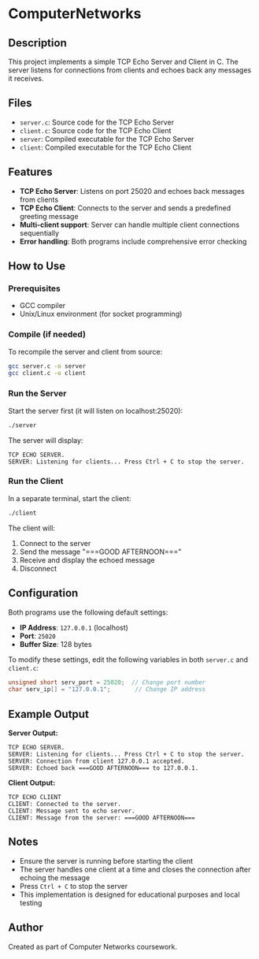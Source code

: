 # ComputerNetworks

## Description

This project implements a simple TCP Echo Server and Client in C. The server listens for connections from clients and echoes back any messages it receives.

## Files

- `server.c`: Source code for the TCP Echo Server
- `client.c`: Source code for the TCP Echo Client
- `server`: Compiled executable for the TCP Echo Server
- `client`: Compiled executable for the TCP Echo Client

## Features

- **TCP Echo Server**: Listens on port 25020 and echoes back messages from clients
- **TCP Echo Client**: Connects to the server and sends a predefined greeting message
- **Multi-client support**: Server can handle multiple client connections sequentially
- **Error handling**: Both programs include comprehensive error checking

## How to Use

### Prerequisites
- GCC compiler
- Unix/Linux environment (for socket programming)

### Compile (if needed)
To recompile the server and client from source:
```bash
gcc server.c -o server
gcc client.c -o client
```

### Run the Server
Start the server first (it will listen on localhost:25020):
```bash
./server
```
The server will display:
```
TCP ECHO SERVER.
SERVER: Listening for clients... Press Ctrl + C to stop the server.
```

### Run the Client
In a separate terminal, start the client:
```bash
./client
```
The client will:
1. Connect to the server
2. Send the message "===GOOD AFTERNOON==="
3. Receive and display the echoed message
4. Disconnect

## Configuration

Both programs use the following default settings:
- **IP Address**: `127.0.0.1` (localhost)
- **Port**: `25020`
- **Buffer Size**: 128 bytes

To modify these settings, edit the following variables in both `server.c` and `client.c`:
```c
unsigned short serv_port = 25020;  // Change port number
char serv_ip[] = "127.0.0.1";       // Change IP address
```

## Example Output

**Server Output:**
```
TCP ECHO SERVER.
SERVER: Listening for clients... Press Ctrl + C to stop the server.
SERVER: Connection from client 127.0.0.1 accepted.
SERVER: Echoed back ===GOOD AFTERNOON=== to 127.0.0.1.
```

**Client Output:**
```
TCP ECHO CLIENT
CLIENT: Connected to the server.
CLIENT: Message sent to echo server.
CLIENT: Message from the server: ===GOOD AFTERNOON===
```

## Notes

- Ensure the server is running before starting the client
- The server handles one client at a time and closes the connection after echoing the message
- Press `Ctrl + C` to stop the server
- This implementation is designed for educational purposes and local testing

## Author

Created as part of Computer Networks coursework.
